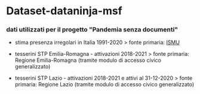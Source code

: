 # Dataset-dataninja-msf
### dati utilizzati per il progetto "Pandemia senza documenti"

* stima presenza irregolari in Italia 1991-2020 > fonte primaria: [ISMU](https://www.ismu.org/dati-sulle-migrazioni/#:~:text=FONDAZIONE%20ISMU.%20Stima%20presenza%20irregolare%20in%20Italia.%20Anni%201991-2020)

* tesserini STP Emilia-Romagna - attivazioni 2018-2021 > fonte primaria: Regione Emilia-Romagna (tramite modulo di accesso civico generalizzato)

* tesserini STP Lazio - attivazioni 2018-2021 e attivi al 31-12-2020 > fonte primaria: Regione Lazio (tramite modulo di accesso civico generalizzato)
